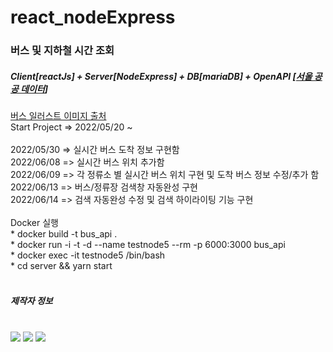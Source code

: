 # react_nodeExpress
<h3>버스 및 지하철 시간 조회</h3>
  <h5>Client[reactJs] + Server[NodeExpress] + DB[mariaDB] + OpenAPI [<a href="https://www.data.go.kr/">서울 공공 데이터</a>]</h5>
  <div>
    <a href="https://www.logoyogo.com/downloads/%eb%b2%84%ec%8a%a4-%ec%8a%a4%eb%a7%88%ec%9d%bc-%eb%a1%9c%ea%b3%a0-%ec%95%84%ec%9d%b4%ec%bd%98-%ec%9d%bc%eb%9f%ac%ec%8a%a4%ed%8a%b8-ai-%eb%8b%a4%ec%9a%b4%eb%a1%9c%eb%93%9c/">버스 일러스트 이미지 출처</a>
    <br>
    Start Project => 2022/05/20 ~ <br>
    <br>
    2022/05/30 => 실시간 버스 도착 정보 구현함<br>
    2022/06/08 => 실시간 버스 위치 추가함<br>
    2022/06/09 => 각 정류소 별 실시간 버스 위치 구현 및 도착 버스 정보 수정/추가 함<br>
    2022/06/13 => 버스/정류장 검색창 자동완성 구현<br>
    2022/06/14 => 검색 자동완성 수정 및 검색 하이라이팅 기능 구현<br>
    <br>
    Docker 실행 <br>
      * docker build -t bus_api . <br>
      * docker run -i -t -d --name testnode5 --rm -p 6000:3000 bus_api <br>
      * docker exec -it testnode5 /bin/bash <br>
      * cd server && yarn start
  </div>
<br>
<h5>제작자 정보</h5> 
<br>
<img src="https://img.shields.io/badge/JavaScript-FFCA28?style=for-the-badge&logo=javascript&logoColor=black"/>
<img src="https://img.shields.io/badge/React-informational?style=for-the-badge&logo=React&logoColor=black"/>
<img src="https://img.shields.io/badge/NodeExpress-green?style=for-the-badge&logo=../demo/src/images/nodedotjs.svg&logoColor=black"/>
